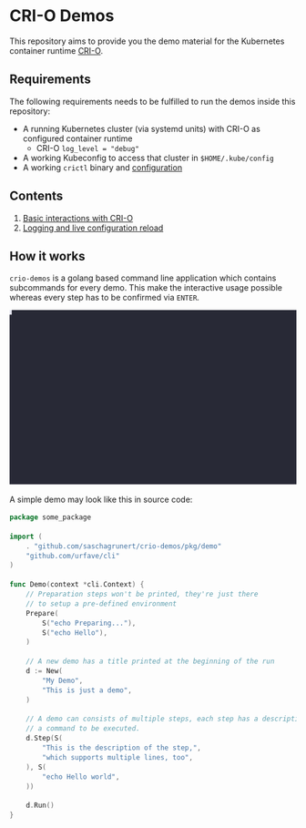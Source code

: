 # CRI-O Demos

This repository aims to provide you the demo material for the Kubernetes
container runtime [CRI-O][0].

[0]: https://github.com/cri-o/cri-o

## Requirements

The following requirements needs to be fulfilled to run the demos inside this
repository:

- A running Kubernetes cluster (via systemd units) with CRI-O as configured
  container runtime
  - CRI-O `log_level = "debug"`
- A working Kubeconfig to access that cluster in `$HOME/.kube/config`
- A working `crictl` binary and [configuration][1]

[1]: https://github.com/kubernetes-sigs/cri-tools/blob/master/docs/crictl.md

## Contents

1. [Basic interactions with CRI-O](pkg/runs/1_interaction.go)
2. [Logging and live configuration reload](pkg/runs/2_logging_live_reload.go)

## How it works

`crio-demos` is a golang based command line application which contains
subcommands for every demo. This make the interactive usage possible whereas
every step has to be confirmed via `ENTER`.

![](.github/demo.svg)

A simple demo may look like this in source code:

```go
package some_package

import (
    . "github.com/saschagrunert/crio-demos/pkg/demo"
    "github.com/urfave/cli"
)

func Demo(context *cli.Context) {
    // Preparation steps won't be printed, they're just there
    // to setup a pre-defined environment
    Prepare(
        S("echo Preparing..."),
        S("echo Hello"),
    )

    // A new demo has a title printed at the beginning of the run
    d := New(
        "My Demo",
        "This is just a demo",
    )

    // A demo can consists of multiple steps, each step has a description and
    // a command to be executed.
    d.Step(S(
        "This is the description of the step,",
        "which supports multiple lines, too",
    ), S(
        "echo Hello world",
    ))

    d.Run()
}
```
